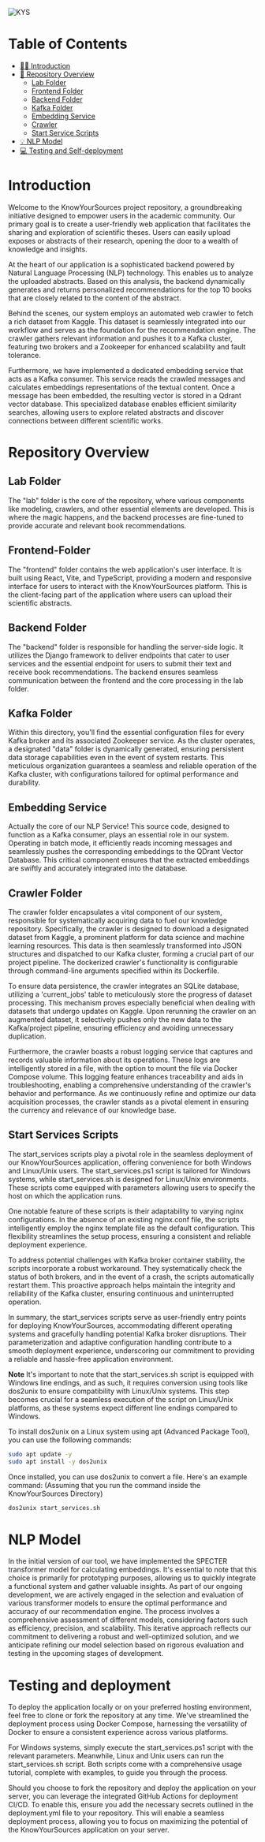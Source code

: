 
![KYS](https://github.com/MrChriwo/KnowYourSources/assets/96289753/e97b134e-b970-434a-986f-1f4113835318)


# Table of Contents

- [🙋‍♂️ Introduction](#introduction)
- [🔎 Repository Overview](#repository-overview)
  - [Lab Folder](#lab-folder)
  - [Frontend Folder](#frontend-folder)
  - [Backend Folder](#backend-folder)
  - [Kafka Folder](#kafka-folder)
  - [Embedding Service](#embedding-service)
  - [Crawler](#crawler-folder)
  - [Start Service Scripts](#start-services-scripts)
- [💡 NLP Model](#nlp-model)
- [💻 Testing and Self-deployment](#testing-and-deployment)


 # Introduction

Welcome to the KnowYourSources project repository, a groundbreaking initiative designed to empower users in the academic community. Our primary goal is to create a user-friendly web application that facilitates the sharing and exploration of scientific theses. Users can easily upload exposes or abstracts of their research, opening the door to a wealth of knowledge and insights.

At the heart of our application is a sophisticated backend powered by Natural Language Processing (NLP) technology. This enables us to analyze the uploaded abstracts. Based on this analysis, the backend dynamically generates and returns personalized recommendations for the top 10 books that are closely related to the content of the abstract.

Behind the scenes, our system employs an automated web crawler to fetch a rich dataset from Kaggle. This dataset is seamlessly integrated into our workflow and serves as the foundation for the recommendation engine. The crawler gathers relevant information and pushes it to a Kafka cluster, featuring two brokers and a Zookeeper for enhanced scalability and fault tolerance.

Furthermore, we have implemented a dedicated embedding service that acts as a Kafka consumer. This service reads the crawled messages and calculates embeddings representations of the textual content. Once a message has been embedded, the resulting vector is stored in a Qdrant vector database. This specialized database enables efficient similarity searches, allowing users to explore related abstracts and discover connections between different scientific works.


# Repository Overview

## Lab Folder

The "lab" folder is the core of the repository, where various components like modeling, crawlers, and other essential elements are developed. This is where the magic happens, and the backend processes are fine-tuned to provide accurate and relevant book recommendations.


## Frontend-Folder 

The "frontend" folder contains the web application's user interface. It is built using React, Vite, and TypeScript, providing a modern and responsive interface for users to interact with the KnowYourSources platform. This is the client-facing part of the application where users can upload their scientific abstracts.


## Backend Folder

The "backend" folder is responsible for handling the server-side logic. It utilizes the Django framework to deliver endpoints that cater to user services and the essential endpoint for users to submit their text and receive book recommendations. The backend ensures seamless communication between the frontend and the core processing in the lab folder.


## Kafka Folder

Within this directory, you'll find the essential configuration files for every Kafka broker and its associated Zookeeper service. As the cluster operates, a designated "data" folder is dynamically generated, ensuring persistent data storage capabilities even in the event of system restarts. This meticulous organization guarantees a seamless and reliable operation of the Kafka cluster, with configurations tailored for optimal performance and durability.

## Embedding Service

Actually the core of our NLP Service! This source code, designed to function as a Kafka consumer, plays an essential role in our system. Operating in batch mode, it efficiently reads incoming messages and seamlessly pushes the corresponding embeddings to the QDrant Vector Database. This critical component ensures that the extracted embeddings are swiftly and accurately integrated into the database.

## Crawler Folder 

The crawler folder encapsulates a vital component of our system, responsible for systematically acquiring data to fuel our knowledge repository. Specifically, the crawler is designed to download a designated dataset from Kaggle, a prominent platform for data science and machine learning resources. This data is then seamlessly transformed into JSON structures and dispatched to our Kafka cluster, forming a crucial part of our project pipeline. The dockerized crawler's functionality is configurable through command-line arguments specified within its Dockerfile.

To ensure data persistence, the crawler integrates an SQLite database, utilizing a 'current_jobs' table to meticulously store the progress of dataset processing. This mechanism proves especially beneficial when dealing with datasets that undergo updates on Kaggle. Upon rerunning the crawler on an augmented dataset, it selectively pushes only the new data to the Kafka/project pipeline, ensuring efficiency and avoiding unnecessary duplication.

Furthermore, the crawler boasts a robust logging service that captures and records valuable information about its operations. These logs are intelligently stored in a file, with the option to mount the file via Docker Compose volume. This logging feature enhances traceability and aids in troubleshooting, enabling a comprehensive understanding of the crawler's behavior and performance. As we continuously refine and optimize our data acquisition processes, the crawler stands as a pivotal element in ensuring the currency and relevance of our knowledge base.

## Start Services Scripts 

The start_services scripts play a pivotal role in the seamless deployment of our KnowYourSources application, offering convenience for both Windows and Linux/Unix users. The start_services.ps1 script is tailored for Windows systems, while start_services.sh is designed for Linux/Unix environments. These scripts come equipped with parameters allowing users to specify the host on which the application runs.

One notable feature of these scripts is their adaptability to varying nginx configurations. In the absence of an existing nginx.conf file, the scripts intelligently employ the nginx template file as the default configuration. This flexibility streamlines the setup process, ensuring a consistent and reliable deployment experience.

To address potential challenges with Kafka broker container stability, the scripts incorporate a robust workaround. They systematically check the status of both brokers, and in the event of a crash, the scripts automatically restart them. This proactive approach helps maintain the integrity and reliability of the Kafka cluster, ensuring continuous and uninterrupted operation.

In summary, the start_services scripts serve as user-friendly entry points for deploying KnowYourSources, accommodating different operating systems and gracefully handling potential Kafka broker disruptions. Their parameterization and adaptive configuration handling contribute to a smooth deployment experience, underscoring our commitment to providing a reliable and hassle-free application environment.

**Note** 
It's important to note that the start_services.sh script is equipped with Windows line endings, and as such, it requires conversion using tools like dos2unix to ensure compatibility with Linux/Unix systems. This step becomes crucial for a seamless execution of the script on Linux/Unix platforms, as these systems expect different line endings compared to Windows.


To install dos2unix on a Linux system using apt (Advanced Package Tool), you can use the following commands:

```bash
sudo apt update -y
sudo apt install -y dos2unix
```

Once installed, you can use dos2unix to convert a file. Here's an example command:
(Assuming that you run the command inside the KnowYourSources Directory) 

```bash
dos2unix start_services.sh
```

# NLP Model

In the initial version of our tool, we have implemented the SPECTER transformer model for calculating embeddings. It's essential to note that this choice is primarily for prototyping purposes, allowing us to quickly integrate a functional system and gather valuable insights. As part of our ongoing development, we are actively engaged in the selection and evaluation of various transformer models to ensure the optimal performance and accuracy of our recommendation engine. The process involves a comprehensive assessment of different models, considering factors such as efficiency, precision, and scalability. This iterative approach reflects our commitment to delivering a robust and well-optimized solution, and we anticipate refining our model selection based on rigorous evaluation and testing in the upcoming stages of development.

# Testing and deployment

To deploy the application locally or on your preferred hosting environment, feel free to clone or fork the repository at any time. We've streamlined the deployment process using Docker Compose, harnessing the versatility of Docker to ensure a consistent experience across various platforms.

For Windows systems, simply execute the start_services.ps1 script with the relevant parameters. Meanwhile, Linux and Unix users can run the start_services.sh script. Both scripts come with a comprehensive usage tutorial, complete with examples, to guide you through the process.

Should you choose to fork the repository and deploy the application on your server, you can leverage the integrated GitHub Actions for deployment CI/CD. To enable this, ensure you add the necessary secrets outlined in the deployment.yml file to your repository. This will enable a seamless deployment process, allowing you to focus on maximizing the potential of the KnowYourSources application on your server. 
